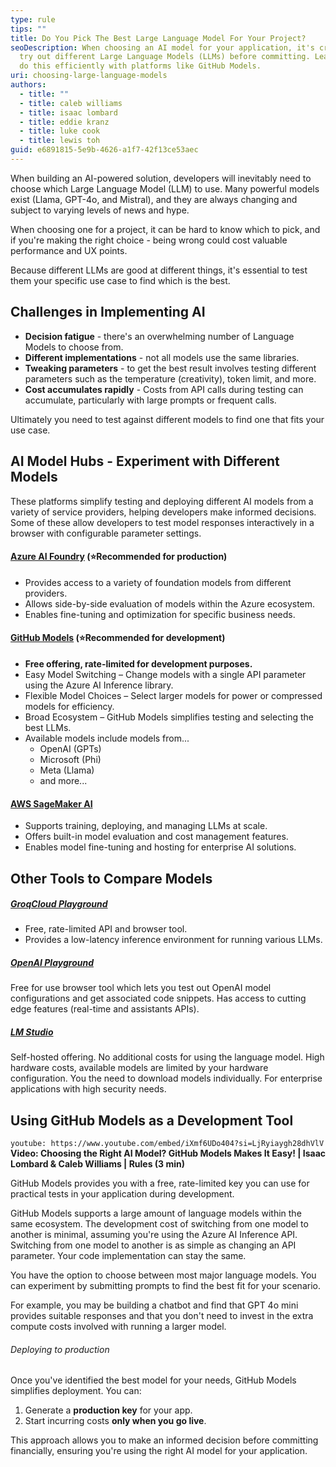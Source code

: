 ```yaml
---
type: rule
tips: ""
title: Do You Pick The Best Large Language Model For Your Project?
seoDescription: When choosing an AI model for your application, it's crucial to
  try out different Large Language Models (LLMs) before committing. Learn how to
  do this efficiently with platforms like GitHub Models.
uri: choosing-large-language-models
authors:
  - title: ""
  - title: caleb williams
  - title: isaac lombard
  - title: eddie kranz
  - title: luke cook
  - title: lewis toh
guid: e6891815-5e9b-4626-a1f7-42f13ce53aec
---
```

When building an AI-powered solution, developers will inevitably need to choose which Large Language Model (LLM) to use. Many powerful models exist (Llama, GPT-4o, and Mistral), and they are always changing and subject to varying levels of news and hype.

When choosing one for a project, it can be hard to know which to pick, and if you're making the right choice - being wrong could cost valuable performance and UX points.

Because different LLMs are good at different things, it's essential to test them your specific use case to find which is the best.

<!--endintro-->

## Challenges in Implementing AI

* **Decision fatigue** - there's  an overwhelming number of Language Models to choose from.
* **Different implementations** - not all models use the same libraries.
* **Tweaking parameters** - to get the best result involves testing different parameters such as the temperature (creativity), token limit, and more.
* **Cost accumulates rapidly** - Costs from API calls during testing can accumulate, particularly with large prompts or frequent calls.

Ultimately you need to test against different models to find one that fits your use case.

## AI Model Hubs - Experiment with Different Models

These platforms simplify testing and deploying different AI models from a variety of service providers, helping developers make informed decisions. Some of these allow developers to test model responses interactively in a browser with configurable parameter settings.

#### [Azure AI Foundry](https://ai.azure.com/) (⭐Recommended for production)

- Provides access to a variety of foundation models from different providers.
- Allows side-by-side evaluation of models within the Azure ecosystem.
- Enables fine-tuning and optimization for specific business needs.

#### [GitHub Models](https://github.com/marketplace/models) (⭐Recommended for development)

- **Free offering, rate-limited for development purposes.**
- Easy Model Switching – Change models with a single API parameter using the Azure AI Inference library.
- Flexible Model Choices – Select larger models for power or compressed models for efficiency.
- Broad Ecosystem – GitHub Models simplifies testing and selecting the best LLMs.
- Available models include models from...
  * OpenAI (GPTs)
  * Microsoft (Phi)
  * Meta (Llama)
  * and more...

#### [AWS SageMaker AI](https://aws.amazon.com/sagemaker/)

- Supports training, deploying, and managing LLMs at scale.
- Offers built-in model evaluation and cost management features.
- Enables model fine-tuning and hosting for enterprise AI solutions.

## Other Tools to Compare Models

##### [GroqCloud Playground](https://console.groq.com/playground)

- Free, rate-limited API and browser tool.
- Provides a low-latency inference environment for running various LLMs.


##### **[OpenAI Playground](https://platform.openai.com/playground/chat?models=gpt-4o)**

Free for use browser tool which lets you test out OpenAI model configurations and get associated code snippets. Has access to cutting edge features (real-time and assistants APIs).

##### **[LM Studio](https://lmstudio.ai/)**

Self-hosted offering. No additional costs for using the language model. High hardware costs, available models are limited by your hardware configuration. You the need to download models individually. For enterprise applications with high security needs.

## Using GitHub Models as a Development Tool

`youtube: https://www.youtube.com/embed/iXmf6UDo404?si=LjRyiaygh28dhVlV`
**Video: Choosing the Right AI Model? GitHub Models Makes It Easy! | Isaac Lombard & Caleb Williams | Rules
 (3 min)**

GitHub Models provides you with a free, rate-limited key you can use for practical tests in your application during development.

GitHub Models supports a large amount of language models within the same ecosystem. The development cost of switching from one model to another is minimal, assuming you're using the Azure AI Inference API. Switching from one model to another is as simple as changing an API parameter. Your code implementation can stay the same.

You have the option to choose between most major language models. You can experiment by submitting prompts to find the best fit for your scenario. 

For example, you may be building a chatbot and find that GPT 4o mini provides suitable responses and that you don't need to invest in the extra compute costs involved with running a larger model.

###### Deploying to production

Once you've identified the best model for your needs, GitHub Models simplifies deployment. You can:

1. Generate a **production key** for your app.
2. Start incurring costs **only when you go live**.

This approach allows you to make an informed decision before committing financially, ensuring you're using the right AI model for your application.
